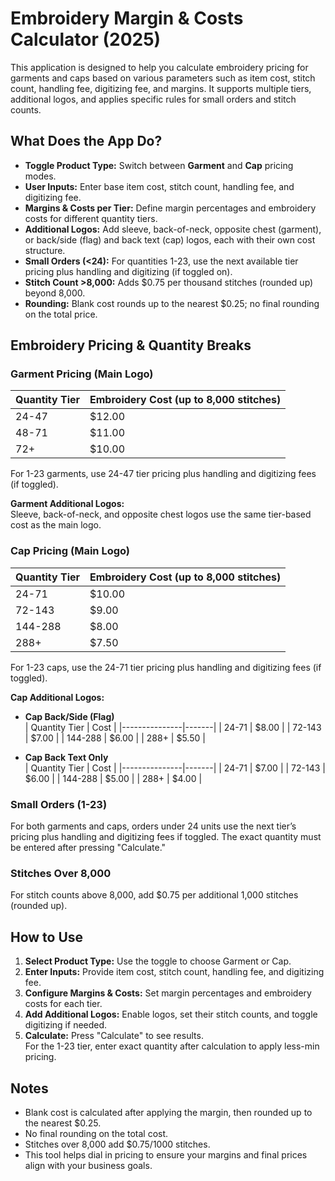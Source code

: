 # Embroidery Margin & Costs Calculator (2025)

This application is designed to help you calculate embroidery pricing for garments and caps based on various parameters such as item cost, stitch count, handling fee, digitizing fee, and margins. It supports multiple tiers, additional logos, and applies specific rules for small orders and stitch counts.

## What Does the App Do?

- **Toggle Product Type:** Switch between **Garment** and **Cap** pricing modes.
- **User Inputs:** Enter base item cost, stitch count, handling fee, and digitizing fee.
- **Margins & Costs per Tier:** Define margin percentages and embroidery costs for different quantity tiers.
- **Additional Logos:** Add sleeve, back-of-neck, opposite chest (garment), or back/side (flag) and back text (cap) logos, each with their own cost structure.
- **Small Orders (<24):** For quantities 1-23, use the next available tier pricing plus handling and digitizing (if toggled on).
- **Stitch Count >8,000:** Adds $0.75 per thousand stitches (rounded up) beyond 8,000.
- **Rounding:** Blank cost rounds up to the nearest $0.25; no final rounding on the total price.

## Embroidery Pricing & Quantity Breaks

### Garment Pricing (Main Logo)
| Quantity Tier | Embroidery Cost (up to 8,000 stitches) |
|---------------|-----------------------------------------|
| 24-47         | $12.00                                  |
| 48-71         | $11.00                                  |
| 72+           | $10.00                                  |

For 1-23 garments, use 24-47 tier pricing plus handling and digitizing fees (if toggled).

**Garment Additional Logos:**  
Sleeve, back-of-neck, and opposite chest logos use the same tier-based cost as the main logo.

### Cap Pricing (Main Logo)
| Quantity Tier | Embroidery Cost (up to 8,000 stitches) |
|---------------|-----------------------------------------|
| 24-71         | $10.00                                  |
| 72-143        | $9.00                                   |
| 144-288       | $8.00                                   |
| 288+          | $7.50                                   |

For 1-23 caps, use the 24-71 tier pricing plus handling and digitizing fees (if toggled).

**Cap Additional Logos:**

- **Cap Back/Side (Flag)**  
  | Quantity Tier | Cost  |
  |---------------|-------|
  | 24-71         | $8.00 |
  | 72-143        | $7.00 |
  | 144-288       | $6.00 |
  | 288+          | $5.50 |

- **Cap Back Text Only**  
  | Quantity Tier | Cost  |
  |---------------|-------|
  | 24-71         | $7.00 |
  | 72-143        | $6.00 |
  | 144-288       | $5.00 |
  | 288+          | $4.00 |

### Small Orders (1-23)

For both garments and caps, orders under 24 units use the next tier’s pricing plus handling and digitizing fees if toggled. The exact quantity must be entered after pressing "Calculate."

### Stitches Over 8,000

For stitch counts above 8,000, add $0.75 per additional 1,000 stitches (rounded up).

## How to Use

1. **Select Product Type:** Use the toggle to choose Garment or Cap.
2. **Enter Inputs:** Provide item cost, stitch count, handling fee, and digitizing fee.
3. **Configure Margins & Costs:** Set margin percentages and embroidery costs for each tier.
4. **Add Additional Logos:** Enable logos, set their stitch counts, and toggle digitizing if needed.
5. **Calculate:** Press "Calculate" to see results.  
   For the 1-23 tier, enter exact quantity after calculation to apply less-min pricing.
   
## Notes

- Blank cost is calculated after applying the margin, then rounded up to the nearest $0.25.
- No final rounding on the total cost.
- Stitches over 8,000 add $0.75/1000 stitches.
- This tool helps dial in pricing to ensure your margins and final prices align with your business goals.
